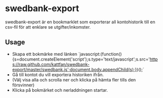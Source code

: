 swedbank-export
====

swedbank-export är en bookmarklet som exporterar all kontohistorik till en csv-fil för att enklare se utgifter/inkomster.

Usage
---

* Skapa ett bokmärke med länken ´javascript:(function(){s=document.createElement('script');s.type='text/javascript';s.src='https://raw.github.com/kattfan/swedbank-export/master/swedbank.js';document.body.appendChild(s);})();´
* Gå till kontot du vill exportera historiken ifrån.
* (Välj visa alla och scrolla ner och klicka på hämta fler tills den försvinner)
* Klicka på bokmärket och nerladdningen startar.